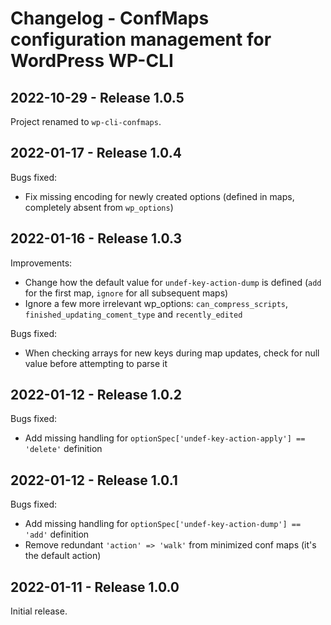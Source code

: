 # Changelog - ConfMaps configuration management for WordPress WP-CLI



## 2022-10-29 - Release 1.0.5

Project renamed to `wp-cli-confmaps`.



## 2022-01-17 - Release 1.0.4

Bugs fixed:
- Fix missing encoding for newly created options (defined in maps, completely absent from `wp_options`)



## 2022-01-16 - Release 1.0.3

Improvements:
- Change how the default value for `undef-key-action-dump` is defined (`add` for the first map, `ignore` for all subsequent maps)
- Ignore a few more irrelevant wp_options: `can_compress_scripts`, `finished_updating_coment_type` and `recently_edited`

Bugs fixed:
- When checking arrays for new keys during map updates, check for null value before attempting to parse it



## 2022-01-12 - Release 1.0.2

Bugs fixed:
- Add missing handling for `optionSpec['undef-key-action-apply'] == 'delete'` definition



## 2022-01-12 - Release 1.0.1

Bugs fixed:
- Add missing handling for `optionSpec['undef-key-action-dump'] == 'add'` definition
- Remove redundant `'action' => 'walk'` from minimized conf maps (it's the default action)



## 2022-01-11 - Release 1.0.0

Initial release.
